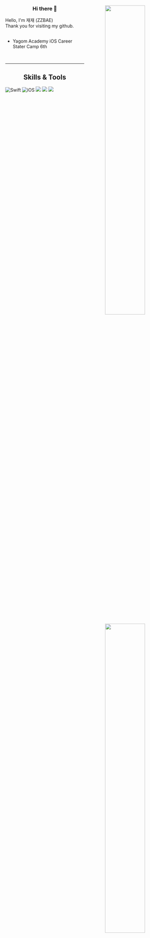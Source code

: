 
<div align="center">
<img align="right" width="50%" src="https://github-readme-stats.vercel.app/api?username=zzbae&show_icons=true&theme=radical"/>

  
### Hi there 👋

<div align="left">
Hello, I'm 재재 (ZZBAE) <br>
Thank you for visiting my github. <br>
   <br>
  
- Yagom Academy iOS Career Stater Camp 6th
 <br>
 
</div>
 
---
    
<img align="right" width="50%" src="https://github-readme-stats.vercel.app/api/top-langs/?username=bradheo65&theme=dracula&exclude_repo=Computer-Science-Engineering&layout=compact&langs_count=10"/></a>

## Skills & Tools
<div align="left">

![Swift](https://img.shields.io/badge/Swift-FA7343?style=flat-square&logo=Swift&logoColor=white) 
![iOS](https://img.shields.io/badge/iOS-222222?style=flat-square&logo=Apple&logoColor=white) 
<img src="https://img.shields.io/badge/XCode-147EFB?style=flat-square&logo=xcode&logoColor=white"/>
<img src="https://img.shields.io/badge/GitHub-181717?style=flat-square&logo=github&logoColor=white"/> 
<img src="https://img.shields.io/badge/Git-F05032?style=flat-square&logo=Git&logoColor=white"/>

  <br>
 
</div>
